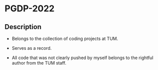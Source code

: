 # PGDP-2022
## Description
- Belongs to the collection of coding projects at TUM.


- Serves as a record. 


- All code that was not clearly pushed by myself belongs to the rightful author from the TUM staff.
